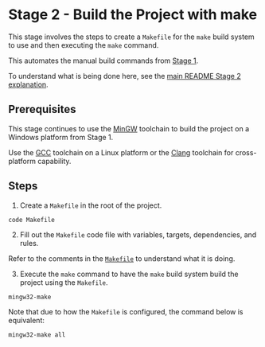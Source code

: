 # Stage 2 - Build the Project with make

This stage involves the steps to create a `Makefile` for the `make` build system to use and then executing the `make` command.

This automates the manual build commands from [Stage 1](../Stage1/README.md).

To understand what is being done here, see the [main README Stage 2 explanation](../README.md#stage-2---build-the-project-with-make).

## Prerequisites

This stage continues to use the [MinGW](https://sourceforge.net/projects/mingw/) toolchain to build the project on a Windows platform from Stage 1.

Use the [GCC](https://gcc.gnu.org/) toolchain on a Linux platform or the [Clang](https://clang.llvm.org/) toolchain for cross-platform capability.

## Steps

1. Create a `Makefile` in the root of the project.

```
code Makefile
```

2. Fill out the `Makefile` code file with variables, targets, dependencies, and rules.

Refer to the comments in the [`Makefile`](./Makefile) to understand what it is doing.

3. Execute the `make` command to have the `make` build system build the project using the `Makefile`.

```
mingw32-make
```

Note that due to how the `Makefile` is configured, the command below is equivalent:

```
mingw32-make all
```
